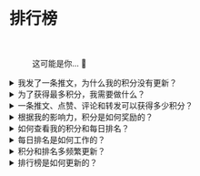 # 排行榜

<figure><img src="../../../.gitbook/assets/Prometheus_Throne.png" alt="" width="375"><figcaption><p>这可能是你... 👀</p></figcaption></figure>

<details>

<summary>我发了一条推文，为什么我的积分没有更新？</summary>

我们每24小时刷新一次数据，所以你的分数将相应更新。请记住，一条推文首先需要有一定数量的参与度（浏览量、点赞、评论、转发）才能被[LunarCrush](lunarcrush.md)计算。这可能导致最多延迟48小时。值得注意的是，你每天可以发推文的数量没有限制。当频繁并持续地发推文时，LunarCrush的处理延迟对你的影响较小。

</details>

<details>

<summary>为了获得最多积分，我需要做什么？</summary>

为了在赛季中获得最高积分，目标是每天在排名中争取最高位置。始终位于前300名参与者之间是一个坚实的基础，但获得显著的排名是获得最大积分的成就。

保持定期出现非常重要，以避免错过每日积分。为了进一步优化你的每日积分，考虑以下最佳实践：

利用[LunarCrush](lunarcrush.md)的影响力评分。保持一致的发布计划（对于顶级影响者，每天发布10-40次）。使用准确的$符号和#标签（#XBorg，$XBG和#XBG）。提供有价值的内容来吸引你的关注者。与相关的帖子互动，特别是与你热衷的代币、交易所或NFT相关的帖子。通过使用高质量的视觉效果来提高吸引力。标记其他有影响力的个人和与你关注的代币相关的知名人物。避免过度使用无关的标签以防止垃圾信息。

</details>

<details>

<summary>一条推文、点赞、评论和转发可以获得多少积分？</summary>

由于我们依赖[LunarCrush](lunarcrush.md)，我们不为单独的行为分配积分。LunarCrush通过衡量你在XBorg项目中的整体参与度来生成排名。根据每日排名，玩家积累积分。有关影响力排名如何生成的更多详细信息，请参阅[LunarCrush的常见问题解答](https://lunarcrush.com/faq/how-does-lunarcrush-calculate-social-influence)。

</details>

<details>

<summary>根据我的影响力，积分是如何奖励的？</summary>

累积的参与活动，包括推文、点赞、转发、评论和关注者等行为，对于确定你每天的影响力排名起到一定作用，这是由LunarCrush测量的。XBorg根据这个排名每天分配积分。在阶段结束时获得更高的排名将获得更丰厚的奖励。

</details>

<details>

<summary>如何查看我的积分和每日排名？</summary>

访问我们的[排行榜](https://xbg-challenge.xborg.com/)。排名每24小时更新一次。

</details>

<details>

<summary>每日排名是如何工作的？</summary>

根据过去24小时由LunarCrush计算和测量的排名，你每天都会获得积分。

积分奖励如下：

<img src="../../../.gitbook/assets/points_distribution.png" alt="" data-size="original">

如果你的排名超过300名，那天你将不会获得积分。但这就是这个排名的优势：每天你都有新的机会表现。

我们希望这个解释清楚了积分如何累积。

</details>

<details>

<summary>积分和排名多频繁更新？</summary>

我们每天进行数据提取，并将积分分配给当天排名前300的影响者。因此，排行榜每24小时更改一次。

</details>

<details>

<summary>排行榜是如何更新的？</summary>

每天，根据你的每日排名，你会获得积分。这些积分每天累积，编制排行榜。这个排行榜在决赛或赛季结束时对确定你的奖励起到关键作用。

</details>